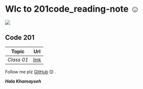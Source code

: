 # Wlc to 201code_reading-note 	:relaxed:       
![](https://www.google.com/url?sa=i&url=https%3A%2F%2Fnabd.com%2Fs%2F73874479-d18760%2F%25D8%25A7%25D9%2584%25D8%25AD%25D8%25B2%25D9%2585%25D8%25A9-%25D8%25A7%25D9%2584%25D9%2583%25D8%25A7%25D9%2585%25D9%2584%25D8%25A9-%25D9%2584%25D8%25AA%25D8%25B9%25D9%2584%25D9%2585-%25D8%25A7%25D9%2584%25D8%25A8%25D8%25B1%25D9%2585%25D8%25AC%25D8%25A9-%25D9%2581%25D9%258A-%25D9%25A7%25D9%25A3-%25D8%25B3%25D8%25A7%25D8%25B9%25D8%25A9-%25D9%2581%25D9%2582%25D8%25B7&psig=AOvVaw1RwYIzInRq9iXXWxBJvatl&ust=1614542640323000&source=images&cd=vfe&ved=0CAIQjRxqFwoTCND2-Zbuiu8CFQAAAAAdAAAAABAU)                                                                             
## Code 201 
 | Topic            |      Url                |
 |------------------|:-----------------------:|
 |*Class 01*        |[link](https://halakhamayseh.github.io/201code_reading-note/class01)                 |
 
 Follow me plz [GitHub](https://github.com/Halakhamayseh) :blush: .
 
 ***Hala Khamayseh***
